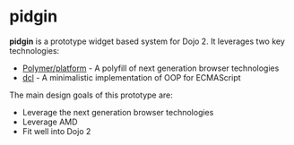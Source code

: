 # pidgin #

**pidgin** is a prototype widget based system for Dojo 2.  It leverages two key technologies:

* [Polymer/platform][] - A polyfill of next generation browser technologies
* [dcl][] - A minimalistic implementation of OOP for ECMAScript

The main design goals of this prototype are:

* Leverage the next generation browser technologies
* Leverage AMD
* Fit well into Dojo 2

[Polymer/platform]: https://github.com/Polymer/platform
[dcl]: http://www.dcljs.org/
